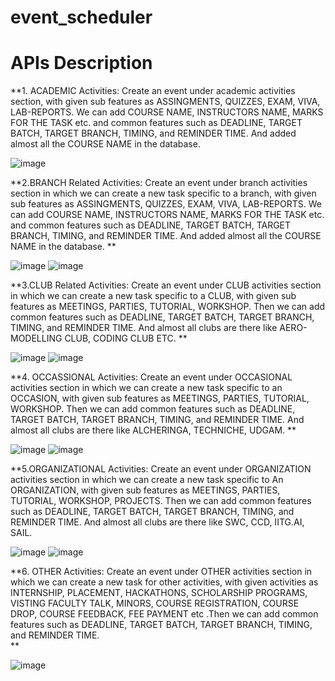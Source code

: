 # event_scheduler
# APIs Description

**1. ACADEMIC Activities: 
Create an event under academic activities section, with given sub features as ASSINGMENTS, QUIZZES, EXAM, VIVA, LAB-REPORTS. We can add COURSE NAME, INSTRUCTORS NAME, MARKS FOR THE TASK etc. and common features such as DEADLINE, TARGET BATCH, TARGET BRANCH, TIMING, and REMINDER TIME.  And added almost all the COURSE NAME in the database.

![image](https://user-images.githubusercontent.com/84286157/130612621-7dd05c7f-2ead-4775-95a1-94893dd4c3d5.png)

**2.BRANCH Related Activities: 
Create an event under branch activities section in which we can create a new task specific to a branch, with given sub features as ASSINGMENTS, QUIZZES, EXAM, VIVA, LAB-REPORTS. We can add COURSE NAME, INSTRUCTORS NAME, MARKS FOR THE TASK etc. and common features such as DEADLINE, TARGET BATCH, TARGET BRANCH, TIMING, and REMINDER TIME.  And added almost all the COURSE NAME in the database.
**

 
![image](https://user-images.githubusercontent.com/84286157/130613733-386bb2d4-dbdb-4a2b-a53f-f1c46f60065d.png)
![image](https://user-images.githubusercontent.com/84286157/130617046-9816045c-d2b1-4d47-ac4a-ef9a69e9d3a9.png) 




**3.CLUB Related Activities: 
Create an event under CLUB activities section in which we can create a new task specific to a CLUB, with given sub features as MEETINGS, PARTIES, TUTORIAL, WORKSHOP. Then we can add common features such as DEADLINE, TARGET BATCH, TARGET BRANCH, TIMING, and REMINDER TIME.  And almost all clubs are there like AERO-MODELLING CLUB, CODING CLUB ETC.
**

![image](https://user-images.githubusercontent.com/84286157/130614286-9f5f6285-ed3d-4768-bdac-d9ddffb772b5.png)
![image](https://user-images.githubusercontent.com/84286157/130614347-8f409e4a-d291-4734-8c0d-597722fc7da3.png)

**4. OCCASSIONAL Activities: 
Create an event under OCCASIONAL activities section in which we can create a new task specific to an OCCASION, with given sub features as MEETINGS, PARTIES, TUTORIAL, WORKSHOP. Then we can add common features such as DEADLINE, TARGET BATCH, TARGET BRANCH, TIMING, and REMINDER TIME.  And almost all clubs are there like ALCHERINGA, TECHNICHE, UDGAM.
**

![image](https://user-images.githubusercontent.com/84286157/130615002-a74164f7-9244-4da2-a9ea-dcf4e1b2a84e.png)
![image](https://user-images.githubusercontent.com/84286157/130615088-9b974d13-87d7-4745-8d51-90cfdee2c5c0.png)

**5.ORGANIZATIONAL Activities: 
Create an event under ORGANIZATION activities section in which we can create a new task specific to An ORGANIZATION, with given sub features as MEETINGS, PARTIES, TUTORIAL, WORKSHOP, PROJECTS. Then we can add common features such as DEADLINE, TARGET BATCH, TARGET BRANCH, TIMING, and REMINDER TIME.  And almost all clubs are there like SWC, CCD, IITG.AI, SAIL.

![image](https://user-images.githubusercontent.com/84286157/130615591-cca02da9-7f9c-4bd4-9f33-ee2762f5df55.png)
![image](https://user-images.githubusercontent.com/84286157/130615631-ebe65b87-6cf9-4ee6-aeb3-7fc22c8089d6.png)


**6. OTHER Activities: 
Create an event under OTHER activities section in which we can create a new task for other activities, with given activities as INTERNSHIP, PLACEMENT, HACKATHONS, SCHOLARSHIP PROGRAMS, VISTING FACULTY TALK, MINORS, COURSE REGISTRATION, COURSE DROP, COURSE FEEDBACK, FEE PAYMENT etc .Then we can add common features such as DEADLINE, TARGET BATCH, TARGET BRANCH, TIMING, and REMINDER TIME.  
**

![image](https://user-images.githubusercontent.com/84286157/130616595-2ec52ae4-0aa2-4650-ac5b-db5e8f3abd55.png)


